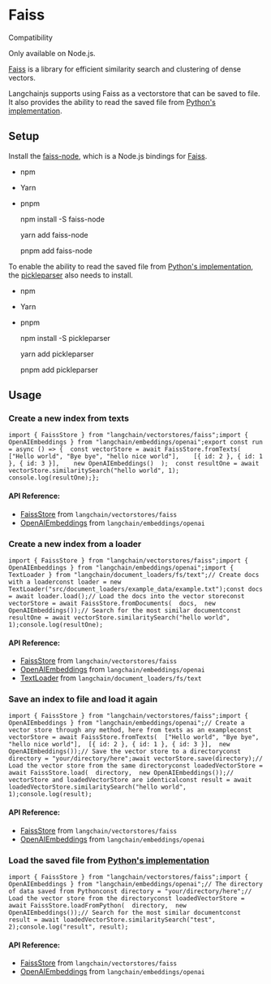 Faiss
=====

Compatibility

Only available on Node.js.

[Faiss](https://github.com/facebookresearch/faiss) is a library for efficient similarity search and clustering of dense vectors.

Langchainjs supports using Faiss as a vectorstore that can be saved to file. It also provides the ability to read the saved file from [Python's implementation](https://python.langchain.com/en/latest/modules/indexes/vectorstores/examples/faiss.html#saving-and-loading).

Setup[​](#setup "Direct link to Setup")
---------------------------------------

Install the [faiss-node](https://github.com/ewfian/faiss-node), which is a Node.js bindings for [Faiss](https://github.com/facebookresearch/faiss).

*   npm
*   Yarn
*   pnpm

    npm install -S faiss-node

    yarn add faiss-node

    pnpm add faiss-node

To enable the ability to read the saved file from [Python's implementation](https://python.langchain.com/en/latest/modules/indexes/vectorstores/examples/faiss.html#saving-and-loading), the [pickleparser](https://github.com/ewfian/pickleparser) also needs to install.

*   npm
*   Yarn
*   pnpm

    npm install -S pickleparser

    yarn add pickleparser

    pnpm add pickleparser

Usage[​](#usage "Direct link to Usage")
---------------------------------------

### Create a new index from texts[​](#create-a-new-index-from-texts "Direct link to Create a new index from texts")

    import { FaissStore } from "langchain/vectorstores/faiss";import { OpenAIEmbeddings } from "langchain/embeddings/openai";export const run = async () => {  const vectorStore = await FaissStore.fromTexts(    ["Hello world", "Bye bye", "hello nice world"],    [{ id: 2 }, { id: 1 }, { id: 3 }],    new OpenAIEmbeddings()  );  const resultOne = await vectorStore.similaritySearch("hello world", 1);  console.log(resultOne);};

#### API Reference:

*   [FaissStore](/docs/api/vectorstores_faiss/classes/FaissStore) from `langchain/vectorstores/faiss`
*   [OpenAIEmbeddings](/docs/api/embeddings_openai/classes/OpenAIEmbeddings) from `langchain/embeddings/openai`

### Create a new index from a loader[​](#create-a-new-index-from-a-loader "Direct link to Create a new index from a loader")

    import { FaissStore } from "langchain/vectorstores/faiss";import { OpenAIEmbeddings } from "langchain/embeddings/openai";import { TextLoader } from "langchain/document_loaders/fs/text";// Create docs with a loaderconst loader = new TextLoader("src/document_loaders/example_data/example.txt");const docs = await loader.load();// Load the docs into the vector storeconst vectorStore = await FaissStore.fromDocuments(  docs,  new OpenAIEmbeddings());// Search for the most similar documentconst resultOne = await vectorStore.similaritySearch("hello world", 1);console.log(resultOne);

#### API Reference:

*   [FaissStore](/docs/api/vectorstores_faiss/classes/FaissStore) from `langchain/vectorstores/faiss`
*   [OpenAIEmbeddings](/docs/api/embeddings_openai/classes/OpenAIEmbeddings) from `langchain/embeddings/openai`
*   [TextLoader](/docs/api/document_loaders_fs_text/classes/TextLoader) from `langchain/document_loaders/fs/text`

### Save an index to file and load it again[​](#save-an-index-to-file-and-load-it-again "Direct link to Save an index to file and load it again")

    import { FaissStore } from "langchain/vectorstores/faiss";import { OpenAIEmbeddings } from "langchain/embeddings/openai";// Create a vector store through any method, here from texts as an exampleconst vectorStore = await FaissStore.fromTexts(  ["Hello world", "Bye bye", "hello nice world"],  [{ id: 2 }, { id: 1 }, { id: 3 }],  new OpenAIEmbeddings());// Save the vector store to a directoryconst directory = "your/directory/here";await vectorStore.save(directory);// Load the vector store from the same directoryconst loadedVectorStore = await FaissStore.load(  directory,  new OpenAIEmbeddings());// vectorStore and loadedVectorStore are identicalconst result = await loadedVectorStore.similaritySearch("hello world", 1);console.log(result);

#### API Reference:

*   [FaissStore](/docs/api/vectorstores_faiss/classes/FaissStore) from `langchain/vectorstores/faiss`
*   [OpenAIEmbeddings](/docs/api/embeddings_openai/classes/OpenAIEmbeddings) from `langchain/embeddings/openai`

### Load the saved file from [Python's implementation](https://python.langchain.com/en/latest/modules/indexes/vectorstores/examples/faiss.html#saving-and-loading)[​](#load-the-saved-file-from-pythons-implementation "Direct link to load-the-saved-file-from-pythons-implementation")

    import { FaissStore } from "langchain/vectorstores/faiss";import { OpenAIEmbeddings } from "langchain/embeddings/openai";// The directory of data saved from Pythonconst directory = "your/directory/here";// Load the vector store from the directoryconst loadedVectorStore = await FaissStore.loadFromPython(  directory,  new OpenAIEmbeddings());// Search for the most similar documentconst result = await loadedVectorStore.similaritySearch("test", 2);console.log("result", result);

#### API Reference:

*   [FaissStore](/docs/api/vectorstores_faiss/classes/FaissStore) from `langchain/vectorstores/faiss`
*   [OpenAIEmbeddings](/docs/api/embeddings_openai/classes/OpenAIEmbeddings) from `langchain/embeddings/openai`